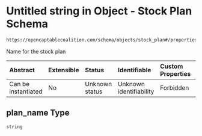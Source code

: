 # Untitled string in Object - Stock Plan Schema

```txt
https://opencaptablecoalition.com/schema/objects/stock_plan#/properties/plan_name
```

Name for the stock plan

| Abstract            | Extensible | Status         | Identifiable            | Custom Properties | Additional Properties | Access Restrictions | Defined In                                                                                  |
| :------------------ | :--------- | :------------- | :---------------------- | :---------------- | :-------------------- | :------------------ | :------------------------------------------------------------------------------------------ |
| Can be instantiated | No         | Unknown status | Unknown identifiability | Forbidden         | Allowed               | none                | [StockPlan.schema.json*](../../schema/objects/StockPlan.schema.json "open original schema") |

## plan_name Type

`string`
